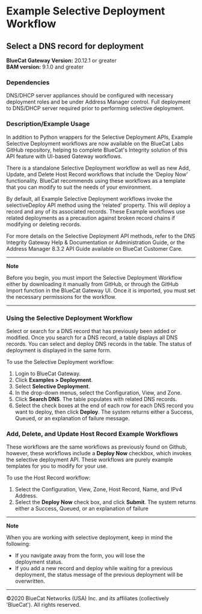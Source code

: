 # **Example Selective Deployment Workflow**
## Select a DNS record for deployment

**BlueCat Gateway Version:** 20.12.1 or greater <br/>
**BAM version:** 9.1.0 and greater <br/>

### Dependencies
DNS/DHCP server appliances should be configured with necessary deployment roles and be under Address Manager control. Full deployment to DNS/DHCP server required prior to performing selective deployment. <br/>

### Description/Example Usage
In addition to Python wrappers for the Selective Deployment APIs, Example Selective Deployment workflows are now available on the BlueCat Labs GitHub repository, helping to complete BlueCat's Integrity solution of this API feature with UI-based Gateway workflows.

There is a standalone Selective Deployment workflow as well as new Add, Update, and Delete Host Record workflows that include the ‘Deploy Now’ functionality. BlueCat recommends using these workflows as a template that you can modify to suit the needs of your environment.

By default, all Example Selective Deployment workflows invoke the selectiveDeploy API method using the ‘related’ property. This will deploy a record and any of its associated records. These Example workflows use related deployments as a precaution against broken record chains if modifying or deleting records.  

For more details on the Selective Deployment API methods, refer to the DNS Integrity Gateway Help & Documentation or Administration Guide, or the Address Manager 8.3.2 API Guide available on BlueCat Customer Care.

___
**Note**

Before you begin, you must import the Selective Deployment Workflow either by downloading it manually from GitHub, or through the GitHub Import function in the BlueCat Gateway UI. Once it is imported, you must set the necessary permissions for the workflow.
___

### Using the Selective Deployment Workflow
Select or search for a DNS record that has previously been added or modified. Once you search for a DNS record, a table displays all DNS records. You can select and deploy DNS records in the table. The status of deployment is displayed in the same form.

To use the Selective Deployment workflow:
1. Login to BlueCat Gateway.
2. Click **Examples > Deployment**.
3. Select **Selective Deployment**.
4. In the drop-down menus, select the Configuration, View, and Zone.
5. Click **Search DNS**. The table populates with related DNS records.
6. Select the check boxes at the end of each row for each DNS record you want to deploy, then click **Deploy**. The system returns either a Success, Queued, or an explanation of failure message.

### Add, Delete, and Update Host Record Example Workflows
These workflows are the same workflows as previously found on Github, however, these workflows include a **Deploy Now** checkbox, which invokes the selective deployment API. These workflows are purely example templates for you to modify for your use.

To use the Host Record workflow:
1. Select the Configuration, View, Zone, Host Record, Name, and IPv4 Address.
2. Select the **Deploy Now** check box, and click **Submit**. The system returns either a Success, Queued, or an explanation of failure

___
**Note**

When you are working with selective deployment, keep in mind the following:

* If you navigate away from the form, you will lose the  
  deployment status.
* If you add a new record and deploy while waiting for a 
  previous deployment, the status message of the previous deployment will be overwritten.
___

©2020 BlueCat Networks (USA) Inc. and its affiliates (collectively 'BlueCat'). All rights reserved.
